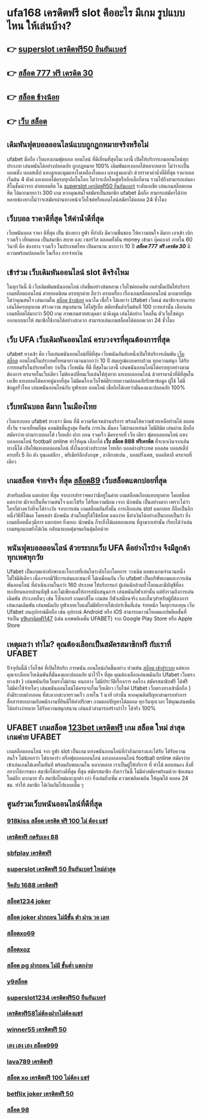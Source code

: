 # ufa168 เครดิตฟรี  slot  คืออะไร มีเกม รูปแบบไหน ให้เล่นบ้าง?

## 👉 [superslot เครดิตฟรี50 ยืนยันเบอร์](https://mabet.net/)
## 👉 [สล็อต 777 ฟรี เครดิต 30](https://bio.link/tisawago)
## 👉 [สล็อต ช้างน้อย](https://mabet.net/20-free-100/)
## 👉 [เว็บ สล็อต](https://mabet.net/register/)

##  เดิมพันฟุตบอลออนไลน์แบบถูกฏกหมายจริงหรือไม่ 

 ufabet มือถือ  เว็บแทงเกมฟุตบอล ออนไลน์ ที่ดีเยี่ยมที่สุดในเวลานี้ เปิดให้บริการเกมออนไลน์ทุกประเภท   เล่นพนันได้อย่างปลอดภัย ถูกกฏหมาย 100% เดิมพันแทงบอลได้หลากหลาย ไม่ว่าจะเป็น บอลเต็ง บอลสเต็ป แทงลูกเตะมุมแทงใบเหลืองใบแดง แทงสูงและต่ำ ด้วยราคาค่าน้ำที่ดีที่สุด ราคาบอลเริ่มต้น 4 ตังค์ แทงบอลได้ครบทุกลีกในโลก ไม่ว่าจะลีกใหญ่หรือลีกเล็กก็ตาม รวมไปถึงสามารถเล่นคาสิโนชั้นนำจาก ค่ายยอดฮิต ใน [superslot เครดิตฟรี50 ยืนยันเบอร์](https://bio.link/tisawago) ระดับเอเชีย เล่นเกมสล็อตยอดฮิต ได้มากมายกว่า 300 เกม หากคุณสนใจสมัครเป็นสมาชิก  ufabet มือถือ  สามารถสมัครได้ง่ายหลายช่องทางไม่ว่าจะสมัครผ่านทางหน้าเว็บไซค์หรือแอดไลน์สมัครได้ตลอด 24 ชั่วโมง

## เว็บบอล ราคาดีที่สุด ให้ค่าน้ำดีที่สุด

 เว็บพนันบอล  ราคา  ดีที่สุด   เป็น   ช่องทาง ยูฟ่า ที่กำลัง   มีความชื่นชอบ ให้ความสนใจ   ดีมาก  เอาเข้า  เบิก  รวดเร็ว   เยี่ยมยอด เป็นสมาชิก  สบาย และ  เซอร์วิส  ตลอดทั้งคืน  money  เข้ามา   บุ๊คแบงก์ ภายใน   60 วินาที  คือ   ช่องทาง รวดเร็ว  ในประเทศไทย เปิดมานาน  มากกว่า  10 ปี ***สล็อต 777 ฟรี เครดิต 30***  มีความพร้อมปลอดภัย ในเรื่อง  การจ่ายเงิน 

##  เข้าร่วม  เว็บเดิมพันออนไลน์  slot  ดีจริงไหม

ในทุกวันนี้ มี เว็บเดิมพันพนันออนไลน์ เกิดขึ้นอย่างล้มหลาม  เว็บไซค์ยอดฮิต เหล่านั้นเปิดให้บริการเกมสล็อตออนไลน์  ค่ายยอดนิยม ครบทุกค่าย  ถือว่า ครบเครื่อง เรื่องเกมสล็อตออนไลน์ มากมายที่สุด  ไม่ว่าคุณสนใจ เล่นเกมใน [สล็อต ช้างน้อย](https://mabet.net/register/) แนวใด   เชื่อใจ ได้เลยว่า  Ufabet เว็บแม่  สมาชิกจะสามารถเล่นได้ครบทุกเกม สร้างความ สนุกสนาน ได้ไม่รู้เบื่อ สมัครขั้นต่ำเริ่มต้นที่ 100 บาทเท่านั้น เลือกเล่นเกมสล็อตได้มากว่า 500 เกม ภาพเกมสวยสะดุดตา น่าดึงดูด เล่นได้อย่าง ไหลลื่น ตัวเว็บไซค์ถูก ออกแบบมาให้ สมาชิกใช้งานได้อย่างสะดวก สามารถเล่นเกมสล็อตได้ตลอดเวลา 24 ชั่วโมง

## เว็บ UFA  เว็บเดิมพันออนไลน์  ครบวงจรที่คุณต้องการที่สุด

ufabet ทางเข้า คือ  เว็บเล่นพนันออนไลน์ที่ดีที่สุด เว็บพนันอันดับหนึ่งเปิดให้บริการเดิมพัน [เว็บ สล็อต](https://member.mabet.net/?action=login) ออนไลน์ในประเทศไทยมายาวนานมากกว่า 10 ปี สมบรูณ์แบบครบถ้วน ทุกความสนุก ได้รับการยอมรับในปรเทศไทย  ว่าเป็น เว็บพนัน ที่ดี ที่สุดในเวลานี้ เล่นพนันออนไลน์ได้ครบทุกอย่างตามต้องการ ครบจบในเว็บเดียว ไม่ต้องเปลี่ยนเว็บเล่นให้ยุ่งยาก   แทงบอลออนไลน์  ด้วยราคาน้ำที่ดีที่สุดในเอเชีย แทงบอลได้หลายคู่มากที่สุด ไม่มีคดโกงเว็บไซค์มีระบบความปลอดภัยรักษาข้อมูล ผู้ใช้ ไม่มีข้อมูลรั่วไหล เล่นพนันออนไลน์กับ ยูฟ่าเบท ออนไลน์ เชื่อถือได้เลยว่ามั่นคงและปลอดภัย 100% 


## เว็บพนันบอล   ดีมาก  ในเมืองไทย 

เว็บแทงบอล   ufabet  ทางเรา มีคน ที่มี ความจัดเจนด้านบริการ พร้อมให้ความช่วยเหลือท่านได้  ตลอดทั้งวัน   ราคาเยี่ยมที่สุด  คอมมิชชั่นสูงสุด   ยืนยัน  การเงิน  มั่นคง ไม่ผ่านเอเย่นต์   ไม่มีลิมิต  เล่นผ่าน มือถือ สมัครง่าย  ผ่านระบบออโต้  เว็บหลัก  ฝาก  ถอน  รวดเร็ว  มีครบจบที่ เว็บ เดียว ฟุตบอลออนไลน์ แทงบอลออนไลน์ football online ทำให้คุณ เลือกได้ **เว็บ สล็อต 888 ฟรีเครดิต** ที่จะหาเงินจากเส้นทางนี้ได้ เปิดให้แทงบอลออนไลน์ ทั้งในละต่างประเทศ  ไทยลีก บอลต่างประเทศ บอลสด บอลสเต็ป  ครบทั้ง 5 ลีก ดัง บุนเดสลีกา , พรีเมียร์ลีกอังกฤษ , ลาลีกาสเปน ,  บอลฝรั่งเศส,  บอลอิตาลี ครบจบที่เดียว

##  เกมสล็อต จ่ายจริง ที่สุด [สล็อต89](https://mabet.net/credit-free-50/) เว็บสล็อตแตกบ่อยที่สุด

สำหรับสล็อต  แตกบ่อย ที่สุด จากการสำรวจพบว่ามีอยู่ในค่าย เกมสล็อตเกือบแทบทุกค่าย โดยสล็อต แตกง่าย  มักจะเป็นที่ความสนใจ และได้รับ  ได้รับความนิยม เจาก นักพนัน  เป็นอย่างมาก  เพราะไม่ว่าใครก็ต่างหวังที่จะได้รางวัล  จากการเล่น เกมสล็อตกันทั้งนั้น การเลือกเล่น slot  แตกบ่อย  ก็ถือเป็นอีกหนึ่งวิธีที่ได้ผล โดยเหล่า นักพนัน  ส่วนใหญ่ได้ใช้สล็อต แตกง่าย นี้ทำเงินได้อย่างเป็นกอบเป็นกำ ยิ่ง เกมสล็อตนั้นๆมีการ แตกบ่อย  ยิ่งเยอะ นักพนัน  ก็จะยิ่งได้ผลตอบแทน ที่สูงมากเท่านั้น เรียกได้ว่าเล่นเกมสนุกแถมยังได้เงิน  กลับมาแบบคุ้มจนเกินคุ้มอีกด้วย


## พนันฟุตบอลออนไลน์    ด้วยระบบเว็บ UFA ดีอย่างไรบ้าง จึงมีลูกค้าทุกเพศทุกวัย

Ufabet เป็นเกมแห่งทักษะและโอกาสที่เล่นในระดับโลกโดยการ วางเดิม ผลของเกมจำนวนหนึ่ง ไม่ใช่มิติเดียว เนื่องจากมีวิธีการเล่นและชนะที่ ไม่เหมือนกัน เว็บ ufabet เป็นบริษัทเกมและการเดิมพันออนไลน์ ที่ดำเนินงานในกว่า 160 ประเทศ ให้บริการแก่ ผู้เล่นนับล้านทั่วโลกและมีบัญชีที่ลงทะเบียนหลายล้านบัญชี และไม่เพียงแต่ให้การสนับสนุนการ เล่นพนันกีฬาเท่านั้น แต่ยังรวมถึงการเล่นเดิมพัน ประเภทอื่นๆ เช่น โป๊กเกอร์ เกมคาสิโน เกมสด กีฬาเสมือนจริง และอื่นๆสำหรับผู้ที่ต้องการเล่นเกมเดิมพัน เล่นพนันกับ ยูฟ่าเบทเว็บแม่ไม่มีหักรายได้เปอร์เซ็นที่เล่น  จ่ายหนัก ในทุการลงทุน  เว็บ Ufabet บนอุปกรณ์มือถือ เช่น อุปกรณ์ Android หรือ iOS สามารถดาวน์โหลดแอปพลิเคชั่นที่จำเป็น [y9เครดิตฟรี147](https://mabet.net/register/) (เช่น แอพพลิเคชั่น UFABET) จาก Google Play Store หรือ Apple Store 


## เหตุผลว่า ทำไม? คุณต้องเลือกเป็นสมัครสมาชิกฟรี กับเราที่ UFABET

ปัจจุบันนี้มี เว็บไซค์ ที่เปิดให้บริก การพนัน ออนไลน์เกิดขึ้นอย่าง ท่วมท้น [สล็อต เข้าสู่ระบบ](https://member.mabet.net/?action=login)  แต่หากคุณจะเลือกเว็บเดิมพันที่มั่นคงและปลอดภัย น่าไว้ใจ  ที่สุด คุณต้องเลือกเล่นพนันกับ  Ufabet เว็บตรง ทางเข้า   } เล่นพนันกับเว็บตรงไม่ผ่านเ คนกลาง  ไม่มีประวัติเรื่องการ คดโกง  สมัครสมาชิกฟรี ได้ฟรี ไม่มีค่าใช้จ่ายใดๆ เล่นพนันออนไลน์ได้ครบจบในเว็บเดียว เว็บไซค์ Ufabet เว็บตรงทางเข้ามือถือ  } ยังมีระบบฝากถอน ที่สะดวกสะบายรวดเร็ว ภายใน  1 นาที เท่านั้น หากคุณติดปัญหาสามารถทำการ สื่อสารสอบถามกับพนักงานที่ยินดีให้คำปรึกษา ถามตอบปัญหาได้ตลอด  ทุกวันทุกเวลา ให้คุณเล่นพนันได้อย่างง่ายดาย ได้รับความสนุกสนาน  เล่นแล้วสามารถสร้างกำไร ได้จริง 100% 


## UFABET เกมสล็อต  [123bet เครดิตฟรี](https://mabet.net/20-free-100/) เกม สล็อต ใหม่ ล่าสุด เกมค่าย UFABET

เกมสล็อตออนไลน์ จาก ยูฟ่า slot  เป็นเกม แทงพนันออนไลน์ที่กำลังมาแรงและได้รับ ได้รับความสนใจ ไม่น้อยกว่า ไพ่บาคาร่า  หรือฟุตบอลออนไลน์ แทงบอลออนไลน์ football online  สมัครง่าย เข้าเล่นเกมได้เลยในทันที พร้อมกับพบเกมใน หลากหลาย  เราเป็นผู้ให้บริการ ที่ ทำได้ ตอบสนอง  สิ่งที่อยากได้การของ สมาชิกได้อย่างดีที่สุด ที่สุด สมัครสมาชิก กับเราวันนี้  ไม่มีค่าสมัครพร้อมด้วย ข้อเสนอใหม่อีก มากมาย  ทั้ง สมาชิกใหม่และลูกค้า เก่า ยิ่งเล่นยิ่งเพิ่ม ความเพลิดเพลิน ให้คุณได้ ตลอด 24 ชม.  ทำให้ สมาชิก ได้เงินกันไปแบบเต็ม ๆ


## ศูนย์รวมเว็บพนันออนไลน์ที่ดีที่สุด

### [918kiss สล็อต เครดิต ฟรี 100 ไม่ ต้อง แชร์](https://atom.io/themes/สมัครสมาชิก%20ฟรีเครดิต%20เฮง%20เฮง%20เฮง%20สล็อต%20999%20008%20สล็อต%20PG%2020รับ100%20เว็บตรง100%)
### [เครดิตฟรี กดรับเอง 88](https://atom.io/themes/สมัครสมาชิก%20ฟรีเครดิต%20เว็บ%20สล็อต%20แจก%20เครดิต%20ฟรี%20ล่าสุด%20008%20สล็อต%20PG%2020รับ100%20เว็บตรง100%)
### [sbfplay เครดิตฟรี](https://atom.io/themes/สมัครสมาชิก%20ฟรีเครดิต%20pg%20เครดิตฟรี%2050%20บาท%20008%20สล็อต%20PG%2020รับ100%20เว็บตรง100%)
### [superslot เครดิตฟรี 50 ยืนยันเบอร์ ใหม่ล่าสุด](https://atom.io/themes/สมัครสมาชิก%20ฟรีเครดิต%2077%20evoสล็อต%20008%20สล็อต%20PG%2020รับ100%20เว็บตรง100%)
### [จีคลับ 1688 เครดิตฟรี](https://atom.io/themes/สมัครสมาชิก%20ฟรีเครดิต%20เครดิตฟรี300ไม่ต้องฝากไม่ต้องแชร์%20008%20สล็อต%20PG%2020รับ100%20เว็บตรง100%)
### [สล็อต1234 joker](https://atom.io/themes/สมัครสมาชิก%20ฟรีเครดิต%20สล็อต%20777%20เครดิตฟรี%20ล่าสุด%20วันนี้%20008%20สล็อต%20PG%2020รับ100%20เว็บตรง100%)
### [สล็อต joker ฝากถอน ไม่มีขั้น ต่ํา ผ่าน วอ เลท](https://atom.io/themes/สมัครสมาชิก%20ฟรีเครดิต%20369%20สล็อต%20008%20สล็อต%20PG%2020รับ100%20เว็บตรง100%)
### [สล็อตxo69](https://atom.io/themes/สมัครสมาชิก%20ฟรีเครดิต%20008สล็อต%20008%20สล็อต%20PG%2020รับ100%20เว็บตรง100%)
### [สล็อตxoz](https://atom.io/themes/สมัครสมาชิก%20ฟรีเครดิต%20สมัคร%20winner55%20เครดิตฟรี%20100%20008%20สล็อต%20PG%2020รับ100%20เว็บตรง100%)
### [สล็อต pg ฝากถอน ไม่มี ขั้นต่ำ แตกง่าย](https://atom.io/themes/สมัครสมาชิก%20ฟรีเครดิต%20เครดิตฟรี%2050%20แค่%20กรอก%20เบอร์ล่าสุด%20008%20สล็อต%20PG%2020รับ100%20เว็บตรง100%)
### [y9สล็อต](https://atom.io/themes/สมัครสมาชิก%20ฟรีเครดิต%20สล็อตg2g1bet%20008%20สล็อต%20PG%2020รับ100%20เว็บตรง100%)
### [superslot1234 เครดิตฟรี50 ยืนยันเบอร์](https://atom.io/themes/สมัครสมาชิก%20ฟรีเครดิต%20สล็อต%20xoz%20008%20สล็อต%20PG%2020รับ100%20เว็บตรง100%)
### [เครดิตฟรี58ไม่ต้องฝากไม่ต้องแชร์](https://atom.io/themes/สมัครสมาชิก%20ฟรีเครดิต%20เครดิตฟรี%20กดรับเอง%20ยืนยันเบอร์%20superslot%20008%20สล็อต%20PG%2020รับ100%20เว็บตรง100%)
### [winner55 เครดิตฟรี 50](https://atom.io/themes/สมัครสมาชิก%20ฟรีเครดิต%20สล็อต%20345%20008%20สล็อต%20PG%2020รับ100%20เว็บตรง100%)
### [เฮง เฮง เฮง สล็อต999](https://atom.io/themes/สมัครสมาชิก%20ฟรีเครดิต%20ดาวน์โหลด%20สล็อตxo168%20008%20สล็อต%20PG%2020รับ100%20เว็บตรง100%)
### [lava789 เครดิตฟรี](https://atom.io/themes/สมัครสมาชิก%20ฟรีเครดิต%20เครดิตฟรี68%20008%20สล็อต%20PG%2020รับ100%20เว็บตรง100%)
### [สล็อต xo เครดิตฟรี 100 ไม่ต้อง แชร์](https://atom.io/themes/สมัครสมาชิก%20ฟรีเครดิต%2099.club%20เครดิตฟรี%20008%20สล็อต%20PG%2020รับ100%20เว็บตรง100%)
### [betflix joker เครดิตฟรี 50](https://atom.io/themes/สมัครสมาชิก%20ฟรีเครดิต%20สล็อต%20191%20ฟรีเครดิต%20008%20สล็อต%20PG%2020รับ100%20เว็บตรง100%)
### [สล็อต 98](https://atom.io/themes/สมัครสมาชิก%20ฟรีเครดิต%20สูตร%20สล็อต%20008%20สล็อต%20PG%2020รับ100%20เว็บตรง100%)